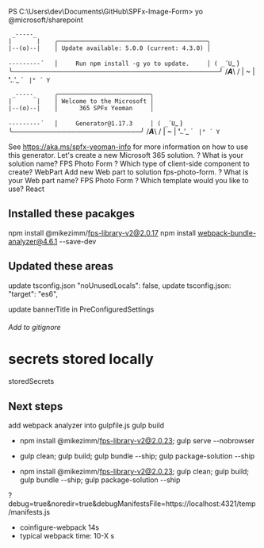 PS C:\Users\dev\Documents\GitHub\SPFx-Image-Form> yo @microsoft/sharepoint

     _-----_
    |       |    ╭──────────────────────────────────────────╮
    |--(o)--|    │ Update available: 5.0.0 (current: 4.3.0) │
   `---------´   │     Run npm install -g yo to update.     │
    ( _´U`_ )    ╰──────────────────────────────────────────╯
    /___A___\   /
     |  ~  |
   __'.___.'__
 ´   `  |° ´ Y `


     _-----_     ╭──────────────────────────╮
    |       |    │ Welcome to the Microsoft │
    |--(o)--|    │      365 SPFx Yeoman     │
   `---------´   │     Generator@1.17.3     │
    ( _´U`_ )    ╰──────────────────────────╯
    /___A___\   /
     |  ~  |
   __'.___.'__
 ´   `  |° ´ Y `

See https://aka.ms/spfx-yeoman-info for more information on how to use this generator.
Let's create a new Microsoft 365 solution.
? What is your solution name? FPS Photo Form
? Which type of client-side component to create? WebPart
Add new Web part to solution fps-photo-form.
? What is your Web part name? FPS Photo Form
? Which template would you like to use? React

## Installed these pacakges
npm install @mikezimm/fps-library-v2@2.0.17
npm install webpack-bundle-analyzer@4.6.1 --save-dev

## Updated these areas
update tsconfig.json "noUnusedLocals": false,
update tsconfig.json:  "target": "es6",

update bannerTitle in PreConfiguredSettings

######  Add to gitignore ######
# secrets stored locally
storedSecrets

## Next steps
add webpack analyzer into gulpfile.js
gulp build

- npm install @mikezimm/fps-library-v2@2.0.23; gulp serve --nobrowser

- gulp clean; gulp build; gulp bundle --ship; gulp package-solution --ship

- npm install @mikezimm/fps-library-v2@2.0.23; gulp clean; gulp build; gulp bundle --ship; gulp package-solution --ship

?debug=true&noredir=true&debugManifestsFile=https://localhost:4321/temp/manifests.js
- coinfigure-webpack 14s
- typical webpack time:  10-X s
